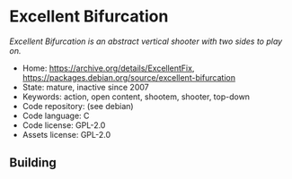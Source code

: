 # Excellent Bifurcation

_Excellent Bifurcation is an abstract vertical shooter with two sides to play on._

- Home: https://archive.org/details/ExcellentFix, https://packages.debian.org/source/excellent-bifurcation
- State: mature, inactive since 2007
- Keywords: action, open content, shootem, shooter, top-down
- Code repository: (see debian)
- Code language: C
- Code license: GPL-2.0
- Assets license: GPL-2.0

## Building
